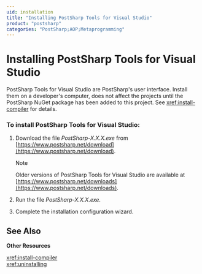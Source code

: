 ```yaml
---
uid: installation
title: "Installing PostSharp Tools for Visual Studio"
product: "postsharp"
categories: "PostSharp;AOP;Metaprogramming"
---
```

# Installing PostSharp Tools for Visual Studio

PostSharp Tools for Visual Studio are PostSharp's user interface. Install them on a developer's computer, does not affect the projects until the PostSharp NuGet package has been added to this project. See <xref:install-compiler> for details. 


### To install PostSharp Tools for Visual Studio:

1. Download the file *PostSharp-X.X.X.exe* from [https://www.postsharp.net/download](https://www.postsharp.net/download). 

    > [!NOTE]
    > Older versions of PostSharp Tools for Visual Studio are available at [https://www.postsharp.net/downloads](https://www.postsharp.net/downloads). 


2. Run the file *PostSharp-X.X.X.exe*. 


3. Complete the installation configuration wizard.


## See Also

**Other Resources**

<xref:install-compiler>
<br><xref:uninstalling>
<br>